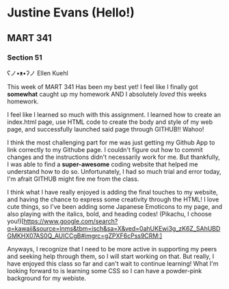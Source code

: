 # Justine Evans (Hello!)
## MART 341
### Section 51
ʕノ•ᴥ•ʔノ Ellen Kuehl

This week of MART 341 Has been my best yet! I feel like I finally got **somewhat** caught up my homework AND I absolutely *loved* this weeks homework.

I feel like I learned so much with this assignment. I learned how to create an index.html page, use HTML code to create the body and style of my web page, and successfully launched said page through GITHUB!! Wahoo!

I think the most challenging part for me was just getting my Github App to link correctly to my Githube page. I couldn't figure out how to commit changes and the instructions didn't necessarily work for me. But thankfully, I was able to find a **super-awesome** coding website that helped me understand how to do so. Unfortunately, I had so much trial and error today, I'm afrait GITHUB might fire me from the class.

I think what I have really enjoyed is adding the final touches to my website, and having the chance to express some creativity through the HTML! I love cute things, so I've been adding some Japanese Emoticons to my page, and also playing with the italics, bold, and heading codes!
(Pikachu, I choose you!)[https://www.google.com/search?q=kawaii&source=lnms&tbm=isch&sa=X&ved=0ahUKEwi3g_zK6Z_SAhUBDGMKHX07AS0Q_AUICCgB#imgrc=gZPXF6cPss9CRM:]

Anyways, I recognize that I need to be more active in supporting my peers and seeking help through them, so I will start working on that. But really, I have enjoyed this class so far and can't wait to continue learning! What I'm looking forward to is learning some CSS so I can have a powder-pink background for my webiste.
